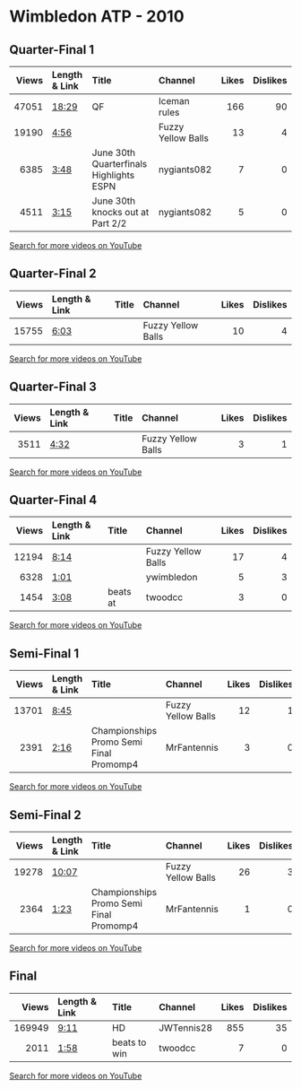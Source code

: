 
# Wimbledon ATP - 2010
    
## Quarter-Final 1
|   Views | Length & Link                                        | Title                                          | Channel            |   Likes |   Dislikes |
|--------:|:-----------------------------------------------------|:-----------------------------------------------|:-------------------|--------:|-----------:|
|   47051 | [18:29](https://www.youtube.com/watch?v=_d4j1lunAIo) | QF                                             | Iceman rules       |     166 |         90 |
|   19190 | [4:56](https://www.youtube.com/watch?v=YUCBa5u8beE)  |                                                | Fuzzy Yellow Balls |      13 |          4 |
|    6385 | [3:48](https://www.youtube.com/watch?v=Das_z3NTVkY)  | June 30th   Quarterfinals      Highlights ESPN | nygiants082        |       7 |          0 |
|    4511 | [3:15](https://www.youtube.com/watch?v=JdChXGECteM)  | June 30th    knocks out   at   Part 2/2        | nygiants082        |       5 |          0 |

[Search for more videos on YouTube](https://www.youtube.com/results?search_query=%22wimbledon%22+%22Berdych%22+%22Federer%22+%222010%22+%22highlights%22)     

## Quarter-Final 2
|   Views | Length & Link                                       | Title   | Channel            |   Likes |   Dislikes |
|--------:|:----------------------------------------------------|:--------|:-------------------|--------:|-----------:|
|   15755 | [6:03](https://www.youtube.com/watch?v=SSVbgnTs2bw) |         | Fuzzy Yellow Balls |      10 |          4 |

[Search for more videos on YouTube](https://www.youtube.com/results?search_query=%22wimbledon%22+%22Djokovic%22+%22Lu%22+%222010%22+%22highlights%22)     

## Quarter-Final 3
|   Views | Length & Link                                       | Title   | Channel            |   Likes |   Dislikes |
|--------:|:----------------------------------------------------|:--------|:-------------------|--------:|-----------:|
|    3511 | [4:32](https://www.youtube.com/watch?v=MIh8L8BRu8M) |         | Fuzzy Yellow Balls |       3 |          1 |

[Search for more videos on YouTube](https://www.youtube.com/results?search_query=%22wimbledon%22+%22Murray%22+%22Tsonga%22+%222010%22+%22highlights%22)     

## Quarter-Final 4
|   Views | Length & Link                                       | Title     | Channel            |   Likes |   Dislikes |
|--------:|:----------------------------------------------------|:----------|:-------------------|--------:|-----------:|
|   12194 | [8:14](https://www.youtube.com/watch?v=0tzqqik0bDU) |           | Fuzzy Yellow Balls |      17 |          4 |
|    6328 | [1:01](https://www.youtube.com/watch?v=A-dSD3QJ1T0) |           | ywimbledon         |       5 |          3 |
|    1454 | [3:08](https://www.youtube.com/watch?v=YHwPrw4UzIs) | beats  at | twoodcc            |       3 |          0 |

[Search for more videos on YouTube](https://www.youtube.com/results?search_query=%22wimbledon%22+%22Nadal%22+%22Soderling%22+%222010%22+%22highlights%22)     

## Semi-Final 1
|   Views | Length & Link                                       | Title                                     | Channel            |   Likes |   Dislikes |
|--------:|:----------------------------------------------------|:------------------------------------------|:-------------------|--------:|-----------:|
|   13701 | [8:45](https://www.youtube.com/watch?v=JM8AWsOmlCE) |                                           | Fuzzy Yellow Balls |      12 |          1 |
|    2391 | [2:16](https://www.youtube.com/watch?v=TDyOsoA4MxQ) | Championships Promo Semi Final   Promomp4 | MrFantennis        |       3 |          0 |

[Search for more videos on YouTube](https://www.youtube.com/results?search_query=%22wimbledon%22+%22Berdych%22+%22Djokovic%22+%222010%22+%22highlights%22)     

## Semi-Final 2
|   Views | Length & Link                                        | Title                                     | Channel            |   Likes |   Dislikes |
|--------:|:-----------------------------------------------------|:------------------------------------------|:-------------------|--------:|-----------:|
|   19278 | [10:07](https://www.youtube.com/watch?v=4RprE_d1lpI) |                                           | Fuzzy Yellow Balls |      26 |          3 |
|    2364 | [1:23](https://www.youtube.com/watch?v=afiNcLMfulg)  | Championships Promo Semi Final   Promomp4 | MrFantennis        |       1 |          0 |

[Search for more videos on YouTube](https://www.youtube.com/results?search_query=%22wimbledon%22+%22Nadal%22+%22Murray%22+%222010%22+%22highlights%22)     

## Final
|   Views | Length & Link                                       | Title         | Channel    |   Likes |   Dislikes |
|--------:|:----------------------------------------------------|:--------------|:-----------|--------:|-----------:|
|  169949 | [9:11](https://www.youtube.com/watch?v=NL9hUhDtUcg) | HD            | JWTennis28 |     855 |         35 |
|    2011 | [1:58](https://www.youtube.com/watch?v=3HO5ndU-u_8) | beats  to win | twoodcc    |       7 |          0 |

[Search for more videos on YouTube](https://www.youtube.com/results?search_query=%22wimbledon%22+%22Nadal%22+%22Berdych%22+%222010%22+%22highlights%22)     
